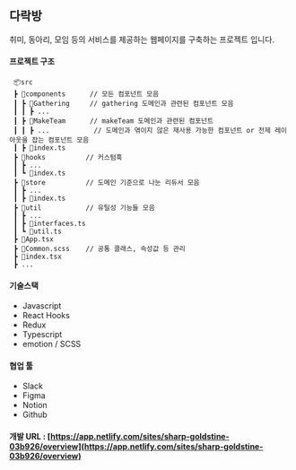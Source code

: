 ## 다락방
취미, 동아리, 모임 등의 서비스를 제공하는 웹페이지를 구축하는 프로젝트 입니다. 


#### 프로젝트 구조 
```
 📦src
 ┣ 📂components      // 모든 컴포넌트 모음
 ┃ ┣ 📂Gathering     // gathering 도메인과 관련된 컴포넌트 모음 
 ┃ ┃ ┣ ...
 ┃ ┣ 📂MakeTeam      // makeTeam 도메인과 관련된 컴포넌트
 ┃ ┃ ┣ ...           // 도메인과 엮이지 않은 재사용 가능한 컴포넌트 or 전제 레이아웃을 잡는 컴포넌트 모음
 ┃ ┣ 📜index.ts
 ┣ 📂hooks          // 커스텀훅 
 ┃ ┣ ...
 ┃ ┗ 📜index.ts
 ┣ 📂store          // 도메인 기준으로 나눈 리듀서 모음
 ┃ ┣ ...
 ┃ ┣ 📜index.ts
 ┣ 📂util           // 유틸성 기능들 모음
 ┃ ┣ ...
 ┃ ┣ 📜interfaces.ts
 ┃ ┗ 📜util.ts
 ┣ 📜App.tsx
 ┣ 📜Common.scss    // 공통 클래스, 속성값 등 관리 
 ┣ 📜index.tsx
 ┣ ...
```

#### 기술스택
* Javascript
* React Hooks
* Redux
* Typescript
* emotion / SCSS
 
 
#### 협업 툴
* Slack
* Figma
* Notion
* Github
    
    

#### 개발 URL : [https://app.netlify.com/sites/sharp-goldstine-03b926/overview](https://app.netlify.com/sites/sharp-goldstine-03b926/overview)    


